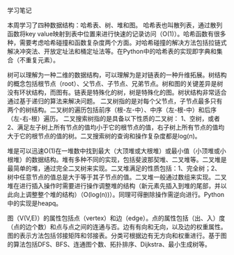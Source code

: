 学习笔记

本周学习了四种数据结构：哈希表、树、堆和图。
哈希表也叫散列表，通过散列函数将key value映射到表中位置来进行快速的记录访问（O(1)）。哈希函数有很多种，需要考虑哈希碰撞和函数复杂度两个方面。对哈希碰撞的解决方法包括拉链式解决冲突法、开放定址法和桶定址法等。在Python中的哈希表的实现即字典和集合（不重复元素）。

树可以理解为一种二维的数据结构，可以理解为是对链表的一种升维拓展。树结构的概念包括根节点（root）、父节点、子节点、兄弟节点。树和图的关键差异是树没有环状结构，而图有。链表是特殊化的树，树是特殊化的图。树状结构非常适合通过基于递归的算法来解决问题。
二叉树指的是对每个父节点，子节点最多只有两个的树结构。二叉树的遍历包括前序（根-左-中）、中序（左-根-中）和后序（左-右-根）遍历。
二叉搜索树指的是具备以下性质的二叉树：
1、空树，或者
2、满足左子树上所有节点的值均小于它的根节点的值，右子树上所有节点的值均大于它的根节点的值的树。二叉搜索树的查询和操作复杂度都是log(n)。

堆是可以迅速O(1)在一堆数中找到最大（大顶堆或大根堆）或最小值（小顶堆或小根堆）的数据结构。堆有多种不同的实现，包括斐波那契堆、二叉堆等。二叉堆是最简单的堆，通过完全二叉树来实现。二叉堆满足的性质包括：1、完全树；2、树中任意节点的值总是大于等于其子节点的值。二叉堆一般通过数组来实现。二叉堆在进行插入操作时需要进行操作调整堆的结构（新元素先插入到堆的尾部，并以此向上调整整个堆的结构）（O(log(n))）。同理可得删除操作需逆向进行。Python中的实现是heapq。

图（V(V,E)）的属性包括点（vertex）和边（edge）。点的属性包括（出、入）度（点的边个数）和点与点之间的连通与否。边有有向和无向，以及边的权重属性。图的表示方法包括邻接矩阵和邻接表。分类可根据边有无方向和权重进行。基于图的算法包括DFS、BFS、连通图个数、拓扑排序、Dijkstra、最小生成树等。
